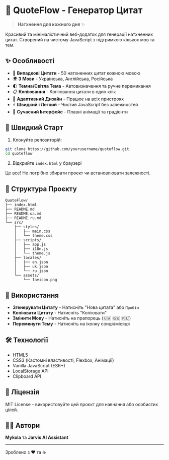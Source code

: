 # 💬 QuoteFlow - Генератор Цитат

> **Натхнення для кожного дня** ✨

Красивий та мінімалістичний веб-додаток для генерації натхненних цитат. Створений на чистому JavaScript з підтримкою кількох мов та тем.

## ✨ Особливості

- 🎲 **Випадкові Цитати** - 50 натхненних цитат кожною мовою
- 🌍 **3 Мови** - Українська, Англійська, Російська
- 🌓 **Темна/Світла Тема** - Автовизначення та ручне перемикання
- 📋 **Копіювання** - Копіювання цитати в один клік
- 📱 **Адаптивний Дизайн** - Працює на всіх пристроях
- ⚡ **Швидкий і Легкий** - Чистий JavaScript без залежностей
- 🎨 **Сучасний Інтерфейс** - Плавні анімації та градієнти

## 🚀 Швидкий Старт

1. Клонуйте репозиторій:
```bash
git clone https://github.com/yourusername/quoteflow.git
cd quoteflow
```

2. Відкрийте `index.html` у браузері

Це все! Не потрібно збирати проєкт чи встановлювати залежності.

## 📁 Структура Проєкту

```
QuoteFlow/
├── index.html
├── README.md
├── README.ua.md
├── README.ru.md
└── src/
    ├── styles/
    │   ├── main.css
    │   └── theme.css
    ├── scripts/
    │   ├── app.js
    │   ├── i18n.js
    │   └── theme.js
    ├── locales/
    │   ├── en.json
    │   ├── uk.json
    │   └── ru.json
    └── assets/
        └── favicon.png
```

## 🎯 Використання

- **Згенерувати Цитату** - Натисніть "Нова цитата" або `Пробіл`
- **Копіювати Цитату** - Натисніть "Копіювати"
- **Змінити Мову** - Натисніть на прапорець (🇺🇦 🇬🇧 🇷🇺)
- **Перемкнути Тему** - Натисніть на іконку сонця/місяця

## 🛠️ Технології

- HTML5
- CSS3 (Кастомні властивості, Flexbox, Анімації)
- Vanilla JavaScript (ES6+)
- LocalStorage API
- Clipboard API

## 📄 Ліцензія

MIT License - використовуйте цей проєкт для навчання або особистих цілей.

## 👨‍💻 Автори

**Mykola** та **Jarvis AI Assistant**

---

Зроблено з ❤️ та ☕
